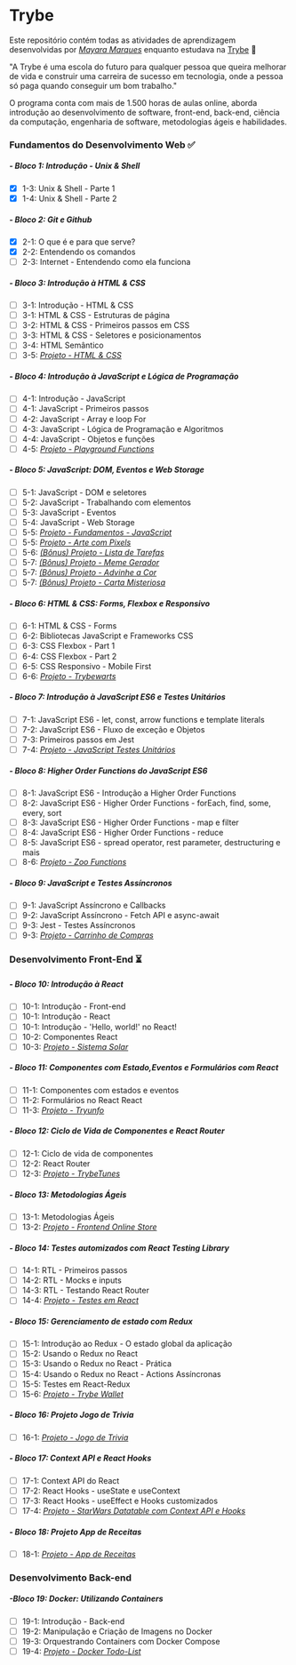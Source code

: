 # Trybe

Este repositório contém todas as atividades de aprendizagem desenvolvidas por _[Mayara Marques](https://linkedin.com/in/mayaramarquescosta)_ enquanto estudava na [Trybe](https://linkedin.com/in/betrybe) 🚀


"A Trybe é uma escola do futuro para qualquer pessoa que queira melhorar de vida e construir uma carreira de sucesso em tecnologia, onde a pessoa só paga quando conseguir um bom trabalho."


O programa conta com mais de 1.500 horas de aulas online, aborda introdução ao desenvolvimento de software, front-end, back-end, ciência da computação, engenharia de software, metodologias ágeis e habilidades.


### Fundamentos do Desenvolvimento Web :white_check_mark:

##### - Bloco 1: Introdução - Unix & Shell
- [X] 1-3: Unix & Shell - Parte 1
- [X] 1-4: Unix & Shell - Parte 2

##### - Bloco 2: Git e Github
- [X] 2-1: O que é e para que serve?
- [X] 2-2: Entendendo os comandos
- [ ] 2-3: Internet - Entendendo como ela funciona

##### - Bloco 3: Introdução à HTML & CSS
- [ ] 3-1: Introdução - HTML & CSS
- [ ] 3-1: HTML & CSS - Estruturas de página
- [ ] 3-2: HTML & CSS - Primeiros passos em CSS
- [ ] 3-3: HTML & CSS - Seletores e posicionamentos
- [ ] 3-4: HTML Semântico
- [ ] 3-5: _[Projeto - HTML & CSS]()_

##### - Bloco 4: Introdução à JavaScript e Lógica de Programação
- [ ] 4-1: Introdução - JavaScript
- [ ] 4-1: JavaScript - Primeiros passos
- [ ] 4-2: JavaScript - Array e loop For
- [ ] 4-3: JavaScript - Lógica de Programação e Algoritmos
- [ ] 4-4: JavaScript - Objetos e funções
- [ ] 4-5: _[Projeto - Playground Functions]()_

##### - Bloco 5: JavaScript: DOM, Eventos e Web Storage
- [ ] 5-1: JavaScript - DOM e seletores
- [ ] 5-2: JavaScript - Trabalhando com elementos
- [ ] 5-3: JavaScript - Eventos
- [ ] 5-4: JavaScript - Web Storage
- [ ] 5-5: _[Projeto - Fundamentos - JavaScript]()_
- [ ] 5-5: _[Projeto - Arte com Pixels]()_
- [ ] 5-6: _[(Bônus) Projeto - Lista de Tarefas]()_
- [ ] 5-7: _[(Bônus) Projeto - Meme Gerador]()_
- [ ] 5-7: _[(Bônus) Projeto - Advinhe a Cor]()_
- [ ] 5-7: _[(Bônus) Projeto - Carta Misteriosa]()_

##### - Bloco 6: HTML & CSS: Forms, Flexbox e Responsivo
- [ ] 6-1: HTML & CSS - Forms
- [ ] 6-2: Bibliotecas JavaScript e Frameworks CSS
- [ ] 6-3: CSS Flexbox - Part 1
- [ ] 6-4: CSS Flexbox - Part 2
- [ ] 6-5: CSS Responsivo - Mobile First
- [ ] 6-6: _[Projeto - Trybewarts]()_

##### - Bloco 7: Introdução à JavaScript ES6 e Testes Unitários
- [ ] 7-1: JavaScript ES6 - let, const, arrow functions e template literals
- [ ] 7-2: JavaScript ES6 - Fluxo de exceção e Objetos
- [ ] 7-3: Primeiros passos em Jest
- [ ] 7-4: _[Projeto - JavaScript Testes Unitários]()_

##### - Bloco 8: Higher Order Functions do JavaScript ES6
- [ ] 8-1: JavaScript ES6 - Introdução a Higher Order Functions
- [ ] 8-2: JavaScript ES6 - Higher Order Functions - forEach, find, some, every, sort
- [ ] 8-3: JavaScript ES6 - Higher Order Functions - map e filter
- [ ] 8-4: JavaScript ES6 - Higher Order Functions - reduce
- [ ] 8-5: JavaScript ES6 - spread operator, rest parameter, destructuring e mais
- [ ] 8-6: _[Projeto - Zoo Functions]()_

##### - Bloco 9: JavaScript e Testes Assíncronos
- [ ] 9-1: JavaScript Assíncrono e Callbacks
- [ ] 9-2: JavaScript Assíncrono - Fetch API e async-await
- [ ] 9-3: Jest - Testes Assíncronos
- [ ] 9-3: _[Projeto - Carrinho de Compras]()_

### Desenvolvimento Front-End :hourglass_flowing_sand:


##### - Bloco 10: Introdução à React
- [ ] 10-1: Introdução - Front-end
- [ ] 10-1: Introdução - React
- [ ] 10-1: Introdução - 'Hello, world!' no React!
- [ ] 10-2: Componentes React
- [ ] 10-3: _[Projeto - Sistema Solar]()_

##### - Bloco 11: Componentes com Estado,Eventos e Formulários com React
- [ ] 11-1: Componentes com estados e eventos
- [ ] 11-2: Formulários no React React
- [ ] 11-3: _[Projeto - Tryunfo]()_

##### - Bloco 12: Ciclo de Vida de Componentes e React Router
- [ ] 12-1: Ciclo de vida de componentes
- [ ] 12-2: React Router
- [ ] 12-3: _[Projeto - TrybeTunes]()_

##### - Bloco 13: Metodologias Ágeis
- [ ] 13-1: Metodologias Ágeis
- [ ] 13-2: _[Projeto - Frontend Online Store]()_

##### - Bloco 14: Testes automizados com React Testing Library
- [ ] 14-1: RTL - Primeiros passos
- [ ] 14-2: RTL - Mocks e inputs
- [ ] 14-3: RTL - Testando React Router
- [ ] 14-4: _[Projeto - Testes em React]()_

##### - Bloco 15: Gerenciamento de estado com Redux
- [ ] 15-1: Introdução ao Redux - O estado global da aplicação
- [ ] 15-2: Usando o Redux no React
- [ ] 15-3: Usando o Redux no React - Prática
- [ ] 15-4: Usando o Redux no React - Actions Assíncronas
- [ ] 15-5: Testes em React-Redux
- [ ] 15-6: _[Projeto - Trybe Wallet]()_

##### - Bloco 16: Projeto Jogo de Trivia
- [ ] 16-1: _[Projeto - Jogo de Trivia]()_

##### - Bloco 17: Context API e React Hooks
- [ ] 17-1: Context API do React
- [ ] 17-2: React Hooks - useState e useContext
- [ ] 17-3: React Hooks - useEffect e Hooks customizados
- [ ] 17-4: _[Projeto - StarWars Datatable com Context API e Hooks]()_

##### - Bloco 18: Projeto App de Receitas
- [ ] 18-1: _[Projeto - App de Receitas]()_

### Desenvolvimento Back-end

##### -Bloco 19: Docker: Utilizando Containers
- [ ] 19-1: Introdução - Back-end
- [ ] 19-2: Manipulação e Criação de Imagens no Docker
- [ ] 19-3: Orquestrando Containers com Docker Compose
- [ ] 19-4: _[Projeto - Docker Todo-List]()_
